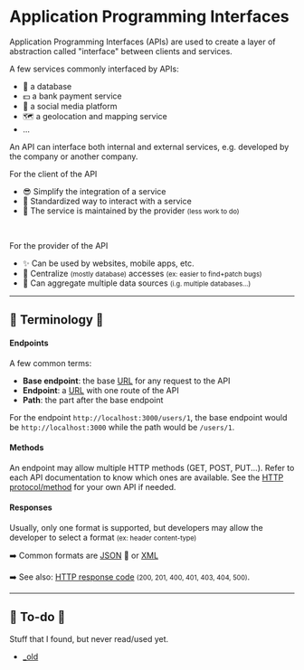 # Application Programming Interfaces

<div class="row row-cols-lg-2"><div>

Application Programming Interfaces (APIs) are used to create a layer of abstraction called "interface" between clients and services.

A few services commonly interfaced by APIs:

* 🪺 a database
* 💵 a bank payment service
* 💬 a social media platform
* 🗺️ a geolocation and mapping service
* ...

An API can interface both internal and external services, e.g. developed by the company or another company.

</div><div>

For the client of the API

* 😎 Simplify the integration of a service
* 💐 Standardized way to interact with a service
* 🍹 The service is maintained by the provider <small>(less work to do)</small>

<br>

For the provider of the API

* ✨ Can be used by websites, mobile apps, etc.
* 🍹 Centralize <small>(mostly database)</small> accesses <small>(ex: easier to find+patch bugs)</small>
* 💎 Can aggregate multiple data sources <small>(i.g. multiple databases...)</small>
</div></div>

<hr class="sep-both">

## 📖 Terminology 📖

<div class="row row-cols-lg-2"><div>

#### Endpoints

A few common terms:

* **Base endpoint**: the base [URL](/programming-languages/web/_general/random/url.md) for any request to the API
* **Endpoint**: a [URL](/programming-languages/web/_general/random/url.md) with one route of the API
* **Path**: the part after the base endpoint

For the endpoint `http://localhost:3000/users/1`, the base endpoint would be `http://localhost:3000` while the path would be `/users/1`.
</div><div>

#### Methods

An endpoint may allow multiple HTTP methods (GET, POST, PUT...). Refer to each API documentation to know which ones are available. See the [HTTP protocol/method](/operating-systems/networking/protocols/http.md#method) for your own API if needed.

#### Responses

Usually, only one format is supported, but developers may allow the developer to select a format <small>(ex: header content-type)</small>

➡️ Common formats are [JSON](/programming-languages/others/data/json.md) 💫 or [XML](/programming-languages/others/data/xml.md)

➡️ See also: [HTTP response code](/operating-systems/networking/protocols/http.md#http-response-code) <small>(200, 201, 400, 401, 403, 404, 500)</small>.
</div></div>

<hr class="sep-both">

## 👻 To-do 👻

Stuff that I found, but never read/used yet.

<div class="row row-cols-lg-2"><div>

* [_old](_old.md)
</div><div>
</div></div>